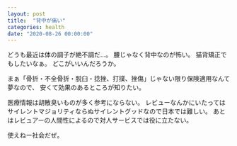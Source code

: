 ```yaml
---
layout: post
title:  "背中が痛い"
categories: health
date: "2020-08-26 00:00:00"
---
```


どうも最近は体の調子が絶不調だ…。
腰じゃなく背中なのが怖い。
猫背矯正でもしたいなぁ。
どこがいいんだろうか。

まぁ「骨折・不全骨折・脱臼・捻挫、打撲、挫傷」じゃない限り保険適用なんて夢なので、
安くて効果のあるところが知りたい。

医療情報は胡散臭いものが多く参考にならない。
レビューなんかにいたってはサイレントマジョリティならぬサイレントグッドなので日本では難しい。
あとはレビュアーの人間性によるので対人サービスでは役に立たない。

使えねー社会だぜ。
